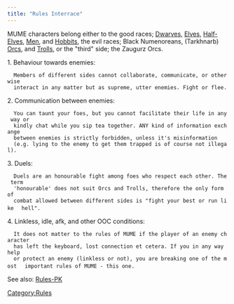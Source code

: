 ```yaml
---
title: "Rules Interrace"
---
```


MUME characters belong either to the good races;
[Dwarves](Dwarf "wikilink"), [Elves](Elf "wikilink"),
[Half-Elves](Half-Elf "wikilink"), [Men](Man "wikilink"), and
[Hobbits](Hobbit "wikilink"), the evil races; Black Numenoreans,
(Tarkhnarb) [Orcs](Orc "wikilink"), and [Trolls](Troll "wikilink"), or
the "third" side; the Zaugurz Orcs.

1\. Behaviour towards enemies:

`  Members of different sides cannot collaborate, communicate, or otherwise`
`  interact in any matter but as supreme, utter enemies. Fight or flee.`

2\. Communication between enemies:

`  You can taunt your foes, but you cannot facilitate their life in any way or`
`  kindly chat while you sip tea together. ANY kind of information exchange`
`  between enemies is strictly forbidden, unless it's misinformation`
`  (e.g. lying to the enemy to get them trapped is of course not illegal).`

3\. Duels:

`  Duels are an honourable fight among foes who respect each other. The term`
`  'honourable' does not suit Orcs and Trolls, therefore the only form of`
`  combat allowed between different sides is "fight your best or run like`
`  hell".`

4\. Linkless, idle, afk, and other OOC conditions:

`  It does not matter to the rules of MUME if the player of an enemy character`
`  has left the keyboard, lost connection et cetera. If you in any way help`
`  or protect an enemy (linkless or not), you are breaking one of the most`
`  important rules of MUME - this one.`

See also: [Rules-PK](Rules-PK "wikilink")

[Category:Rules](Category:Rules "wikilink")